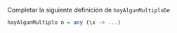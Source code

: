 Completar la siguiente definición de `hayAlgunMultiploDe`

```Haskell
hayAlgunMultiplo n = any (\x -> ...)
```